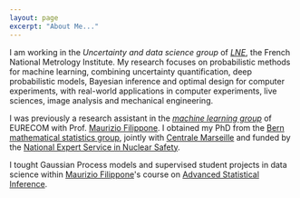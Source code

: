 ```yaml
---
layout: page
excerpt: "About Me..."
---
```





I am working in the *Uncertainty and data science group* of [*LNE*](https://www.lne.fr/en), the French National Metrology Institute.
My research focuses on probabilistic methods for machine learning, combining uncertainty quantification, deep probabilistic models, Bayesian inference and optimal design for computer experiments, with real-world applications in computer experiments, live sciences, image analysis and mechanical engineering. 


I was previously a research assistant in the [*machine learning group*](http://www.eurecom.fr/fr/la-recherche/departement-data-science) of EURECOM with Prof. [Maurizio Filippone](http://www.eurecom.fr/~filippon/).
I obtained my PhD from the [Bern mathematical statistics group](https://www.imsv.unibe.ch/index_eng.html "Institute of Mathematical Statistics and Actuarial Science"), jointly with [Centrale Marseille](https://recherche.centrale-marseille.fr/en) and funded by the [National Expert Service in Nuclear Safety](https://www.irsn.fr/EN/Presentation/about_us/Pages/who_are_we.aspx).


I tought Gaussian Process models and supervised student projects in data science within [Maurizio Filippone](http://www.eurecom.fr/~filippon/)'s course on [Advanced Statistical Inference](http://www.eurecom.fr/en/course/ASI-2019Spring).
